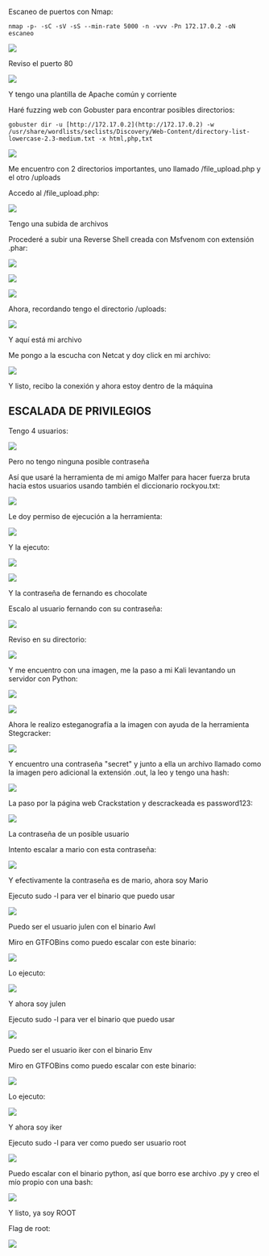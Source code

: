 Escaneo de puertos con Nmap:
```
nmap -p- -sC -sV -sS --min-rate 5000 -n -vvv -Pn 172.17.0.2 -oN escaneo
```

![](../../../Images/Pasted%20image%2020250114175649.png)

Reviso el puerto 80

![](../../../Images/Pasted%20image%2020250114180150.png)

Y tengo una plantilla de Apache común y corriente

Haré fuzzing web con Gobuster para encontrar posibles directorios:
```
gobuster dir -u [http://172.17.0.2](http://172.17.0.2) -w /usr/share/wordlists/seclists/Discovery/Web-Content/directory-list-lowercase-2.3-medium.txt -x html,php,txt
```

![](../../../Images/Pasted%20image%2020250114180606.png)

Me encuentro con 2 directorios importantes, uno llamado /file_upload.php y el otro /uploads

Accedo al /file_upload.php:

![](../../../Images/Pasted%20image%2020250114180640.png)

Tengo una subida de archivos

Procederé a subir una Reverse Shell creada con Msfvenom con extensión .phar:

![](../../../Images/Pasted%20image%2020250114181308.png)

![](../../../Images/Pasted%20image%2020250114181320.png)

![](../../../Images/Pasted%20image%2020250114181327.png)

Ahora, recordando tengo el directorio /uploads:

![](../../../Images/Pasted%20image%2020250114181349.png)

Y aquí está mi archivo

Me pongo a la escucha con Netcat y doy click en mi archivo:

![](../../../Images/Pasted%20image%2020250114181428.png)

Y listo, recibo la conexión y ahora estoy dentro de la máquina

## ESCALADA DE PRIVILEGIOS

Tengo 4 usuarios:

![](../../../Images/Pasted%20image%2020250114182454.png)

Pero no tengo ninguna posible contraseña

Así que usaré la herramienta de mi amigo Malfer para hacer fuerza bruta hacia estos usuarios usando también el diccionario rockyou.txt:

![](../../../Images/Pasted%20image%2020250114182818.png)

Le doy permiso de ejecución a la herramienta:

![](../../../Images/Pasted%20image%2020250114182915.png)

Y la ejecuto:

![](../../../Images/Pasted%20image%2020250114183028.png)

![](../../../Images/Pasted%20image%2020250114183035.png)

Y la contraseña de fernando es chocolate

Escalo al usuario fernando con su contraseña:

![](../../../Images/Pasted%20image%2020250114183457.png)

Reviso en su directorio:

![](../../../Images/Pasted%20image%2020250114183513.png)

Y me encuentro con una imagen, me la paso a mi Kali levantando un servidor con Python:

![](../../../Images/Pasted%20image%2020250114183644.png)

![](../../../Images/Pasted%20image%2020250114183700.png)

Ahora le realizo esteganografía a la imagen con ayuda de la herramienta Stegcracker:

![](../../../Images/Pasted%20image%2020250114183856.png)

Y encuentro una contraseña "secret" y junto a ella un archivo llamado como la imagen pero adicional la extensión .out, la leo y tengo una hash:

![](../../../Images/Pasted%20image%2020250114184152.png)

La paso por la página web Crackstation y descrackeada es password123:

![](../../../Images/Pasted%20image%2020250114184235.png)

La contraseña de un posible usuario

Intento escalar a mario con esta contraseña:

![](../../../Images/Pasted%20image%2020250114184310.png)

Y efectivamente la contraseña es de mario, ahora soy Mario

Ejecuto sudo -l para ver el binario que puedo usar

![](../../../Images/Pasted%20image%2020250114184427.png)

Puedo ser el usuario julen con el binario Awl

Miro en GTFOBins como puedo escalar con este binario:

![](../../../Images/Pasted%20image%2020250114184516.png)

Lo ejecuto:

![](../../../Images/Pasted%20image%2020250114184552.png)

Y ahora soy julen

Ejecuto sudo -l para ver el binario que puedo usar

![](../../../Images/Pasted%20image%2020250114184615.png)

Puedo ser el usuario iker con el binario Env

Miro en GTFOBins como puedo escalar con este binario:

![](../../../Images/Pasted%20image%2020250114184647.png)

Lo ejecuto:

![](../../../Images/Pasted%20image%2020250114184731.png)

Y ahora soy iker

Ejecuto sudo -l para ver como puedo ser usuario root

![](../../../Images/Pasted%20image%2020250114184810.png)

Puedo escalar con el binario python, así que borro ese archivo .py y creo el mío propio con una bash:

![](../../../Images/Pasted%20image%2020250114185217.png)

Y listo, ya soy ROOT

Flag de root:

![](../../../Images/Pasted%20image%2020250114185243.png)
